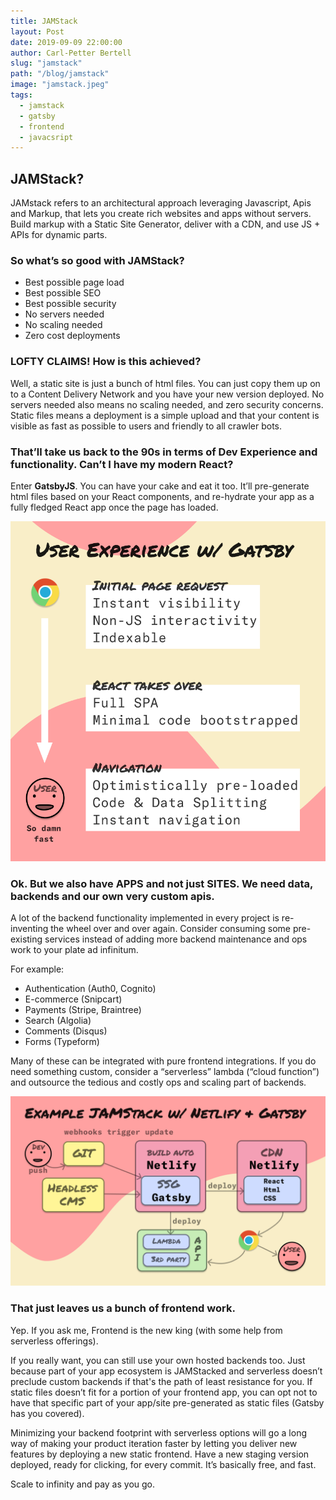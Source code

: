 ```yaml
---
title: JAMStack
layout: Post
date: 2019-09-09 22:00:00
author: Carl-Petter Bertell
slug: "jamstack"
path: "/blog/jamstack"
image: "jamstack.jpeg"
tags:
  - jamstack
  - gatsby
  - frontend
  - javacsript
---
```


## JAMStack?

JAMstack refers to an architectural approach leveraging Javascript, Apis and Markup, that lets you create rich websites and apps without servers. Build markup with a Static Site Generator, deliver with a CDN, and use JS + APIs for dynamic parts.

### So what’s so good with JAMStack?
- Best possible page load
- Best possible SEO
- Best possible security
- No servers needed
- No scaling needed
- Zero cost deployments

### LOFTY CLAIMS! How is this achieved?

Well, a static site is just a bunch of html files. You can just copy them up on to a Content Delivery Network and you have your new version deployed. No servers needed also means no scaling needed, and zero security concerns. Static files means a deployment is a simple upload and that your content is visible as fast as possible to users and friendly to all crawler bots.

### That’ll take us back to the 90s in terms of Dev Experience and functionality. Can’t I have my modern React?

Enter **GatsbyJS**. You can have your cake and eat it too. It’ll pre-generate html files based on your React components, and re-hydrate your app as a fully fledged React app once the page has loaded.

![JAMStack Gatsby end user experience](./jamstack_gatsby_end_user_experience.png)

### Ok. But we also have APPS and not just SITES. We need data, backends and our own very custom apis.

A lot of the backend functionality implemented in every project is re-inventing the wheel over and over again. Consider consuming some pre-existing services instead of adding more backend maintenance and ops work to your plate ad infinitum.

For example:
- Authentication (Auth0, Cognito)
- E-commerce (Snipcart)
- Payments (Stripe, Braintree)
- Search (Algolia)
- Comments (Disqus)
- Forms (Typeform)

Many of these can be integrated with pure frontend integrations. If you do need something custom, consider a “serverless” lambda (“cloud function”) and outsource the tedious and costly ops and scaling part of backends.

![JAMStack Gatsby and Netlify pipeline](./jamstack_gatsby_netlify.png)


### That just leaves us a bunch of frontend work.

Yep. If you ask me, Frontend is the new king (with some help from serverless offerings).

If you really want, you can still use your own hosted backends too. Just because part of your app ecosystem is JAMStacked and serverless doesn’t preclude custom backends if that's the path of least resistance for you. If static files doesn’t fit for a portion of your frontend app, you can opt not to have that specific part of your app/site pre-generated as static files (Gatsby has you covered).

Minimizing your backend footprint with serverless options will go a long way of making your product iteration faster by letting you deliver new features by deploying a new static frontend. Have a new staging version deployed, ready for clicking, for every commit. It’s basically free, and fast.

Scale to infinity and pay as you go.
